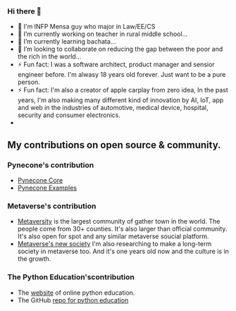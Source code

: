 ### Hi there 👋
- 💬 I'm INFP Mensa guy who major in Law/EE/CS
- 🔭 I’m currently working on teacher in rural middle school...
- 🌱 I’m currently learning bachata...
- 👯 I’m looking to collaborate on reducing the gap between the poor and the rich in the world...
- ⚡ Fun fact: I was a software architect, product manager and sensior engineer before. I'm alwasy 18 years old forever. Just want to be a pure person. 
- ⚡ Fun fact: I'm also a creator of apple carplay from zero idea, In the past years, I'm also making many different kind of innovation by AI, IoT, app and web in the industries of automotive, medical device, hospital, security and consumer electronics. 
- 
## My contributions on open source & community.

### Pynecone's contribution 
- [Pynecone Core](https://github.com/pynecone-io/pynecone)  
- [Pynecone Examples](https://github.com/pynecone-io/pynecone-examples)  

### Metaverse's contribution
- [Metaversity](https://www.facebook.com/groups/metaversity) is the largest community of gather town in the world. The people come from 30+ counties. It's also larger than official community. It's also open for spot and any similar metaverse soucial platform. 
- [Metaverse's new society]() I'm also researching to make a long-term society in metaverse too. And it's one years old now and the culture is in the growth.

### The Python Education'scontribution
- The [website](https://files.covidicq.net/python/) of online python education.
- The GitHub [repo for python education](https://github.com/milochen0418/milo-education-python)


<!--
**milochen0418/milochen0418** is a ✨ _special_ ✨ repository because its `README.md` (this file) appears on your GitHub profile.

Here are some ideas to get you started:

- 🔭 I’m currently working on ...
- 🌱 I’m currently learning ...
- 👯 I’m looking to collaborate on ...
- 🤔 I’m looking for help with ...
- 💬 Ask me about ...
- 📫 How to reach me: ...
- 😄 Pronouns: ...
- ⚡ Fun fact: ...
-->
